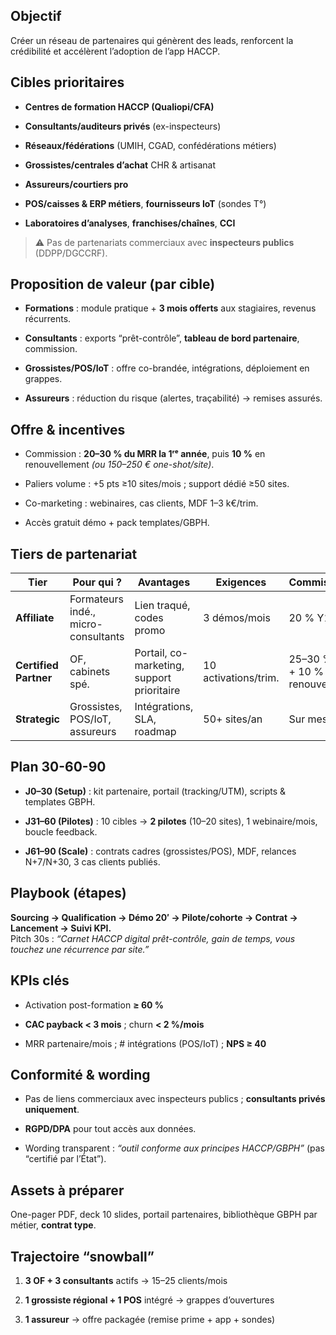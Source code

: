
## Objectif

Créer un réseau de partenaires qui génèrent des leads, renforcent la crédibilité et accélèrent l’adoption de l’app HACCP.

## Cibles prioritaires

- **Centres de formation HACCP (Qualiopi/CFA)**
    
- **Consultants/auditeurs privés** (ex-inspecteurs)
    
- **Réseaux/fédérations** (UMIH, CGAD, confédérations métiers)
    
- **Grossistes/centrales d’achat** CHR & artisanat
    
- **Assureurs/courtiers pro**
    
- **POS/caisses & ERP métiers**, **fournisseurs IoT** (sondes T°)
    
- **Laboratoires d’analyses**, **franchises/chaînes**, **CCI**
    

> ⚠️ Pas de partenariats commerciaux avec **inspecteurs publics** (DDPP/DGCCRF).

## Proposition de valeur (par cible)

- **Formations** : module pratique + **3 mois offerts** aux stagiaires, revenus récurrents.
    
- **Consultants** : exports “prêt-contrôle”, **tableau de bord partenaire**, commission.
    
- **Grossistes/POS/IoT** : offre co-brandée, intégrations, déploiement en grappes.
    
- **Assureurs** : réduction du risque (alertes, traçabilité) → remises assurés.
    

## Offre & incentives

- Commission : **20–30 % du MRR la 1ʳᵉ année**, puis **10 %** en renouvellement _(ou 150–250 € one-shot/site)_.
    
- Paliers volume : +5 pts ≥10 sites/mois ; support dédié ≥50 sites.
    
- Co-marketing : webinaires, cas clients, MDF 1–3 k€/trim.
    
- Accès gratuit démo + pack templates/GBPH.
    

## Tiers de partenariat

|Tier|Pour qui ?|Avantages|Exigences|Commission|
|---|---|---|---|---|
|**Affiliate**|Formateurs indé., micro-consultants|Lien traqué, codes promo|3 démos/mois|20 % Y1|
|**Certified Partner**|OF, cabinets spé.|Portail, co-marketing, support prioritaire|10 activations/trim.|25–30 % Y1 + 10 % renouvel.|
|**Strategic**|Grossistes, POS/IoT, assureurs|Intégrations, SLA, roadmap|50+ sites/an|Sur mesure|

## Plan 30-60-90

- **J0–30 (Setup)** : kit partenaire, portail (tracking/UTM), scripts & templates GBPH.
    
- **J31–60 (Pilotes)** : 10 cibles → **2 pilotes** (10–20 sites), 1 webinaire/mois, boucle feedback.
    
- **J61–90 (Scale)** : contrats cadres (grossistes/POS), MDF, relances N+7/N+30, 3 cas clients publiés.
    

## Playbook (étapes)

**Sourcing → Qualification → Démo 20′ → Pilote/cohorte → Contrat → Lancement → Suivi KPI.**  
Pitch 30s : _“Carnet HACCP digital prêt-contrôle, gain de temps, vous touchez une récurrence par site.”_

## KPIs clés

- Activation post-formation **≥ 60 %**
    
- **CAC payback < 3 mois** ; churn **< 2 %/mois**
    
- MRR partenaire/mois ; # intégrations (POS/IoT) ; **NPS ≥ 40**
    

## Conformité & wording

- Pas de liens commerciaux avec inspecteurs publics ; **consultants privés uniquement**.
    
- **RGPD/DPA** pour tout accès aux données.
    
- Wording transparent : _“outil conforme aux principes HACCP/GBPH”_ (pas “certifié par l’État”).
    

## Assets à préparer

One-pager PDF, deck 10 slides, portail partenaires, bibliothèque GBPH par métier, **contrat type**.

## Trajectoire “snowball”

1. **3 OF + 3 consultants** actifs → 15–25 clients/mois
    
2. **1 grossiste régional + 1 POS** intégré → grappes d’ouvertures
    
3. **1 assureur** → offre packagée (remise prime + app + sondes)